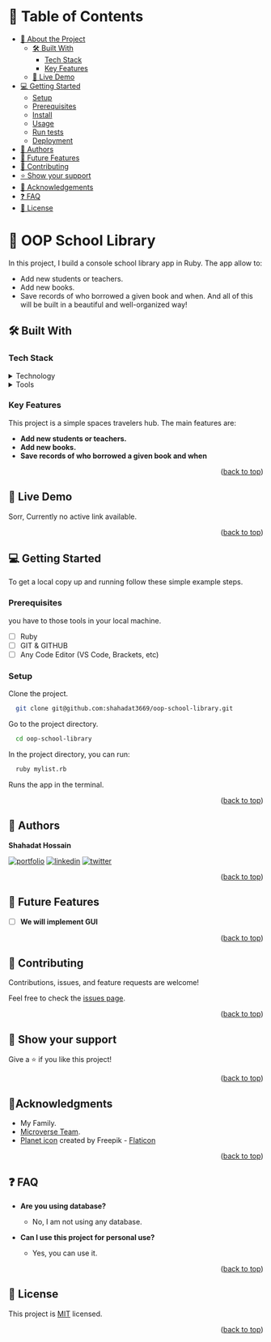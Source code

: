 <a name="readme-top"></a>

# 📗 Table of Contents

- [📖 About the Project](#about-project)
  - [🛠 Built With](#built-with)
    - [Tech Stack](#tech-stack)
    - [Key Features](#key-features)
  - [🚀 Live Demo](#live-demo)
- [💻 Getting Started](#getting-started)
  - [Setup](#setup)
  - [Prerequisites](#prerequisites)
  - [Install](#install)
  - [Usage](#usage)
  - [Run tests](#run-tests)
  - [Deployment](#triangular_flag_on_post-deployment)
- [👥 Authors](#authors)
- [🔭 Future Features](#future-features)
- [🤝 Contributing](#contributing)
- [⭐️ Show your support](#support)
- [🔭 Acknowledgements](#acknowledgements)
- [❓ FAQ](#faq)
- [📝 License](#license)

<!-- PROJECT DESCRIPTION -->

# 🎯 OOP School Library<a name="about-project"></a>

In this project, I build a console school library app in Ruby. The app allow to:

- Add new students or teachers.
- Add new books.
- Save records of who borrowed a given book and when.
  And all of this will be built in a beautiful and well-organized way!

## 🛠 Built With <a name="built-with"></a>

### Tech Stack <a name="tech-stack"></a>

<details>
  <summary>Technology</summary>
  <ul>
    <li>Ruby</li>
  </ul>
</details>

<details>
  <summary>Tools</summary>
  <ul>
    <li>VS Code</li>
    <li>GIT</li>
    <li>GITHUB</li>
  </ul>
</details>

<!-- Features -->

### Key Features <a name="key-features"></a>

This project is a simple spaces travelers hub. The main features are:

- **Add new students or teachers.**
- **Add new books.**
- **Save records of who borrowed a given book and when**

<p align="right">(<a href="#readme-top">back to top</a>)</p>

<!-- LIVE DEMO -->

## 🚀 Live Demo <a name="live-demo"></a>

<!-- - [Live Demo Link]() -->

Sorr, Currently no active link available.

<p align="right">(<a href="#readme-top">back to top</a>)</p>

<!-- GETTING STARTED -->

## 💻 Getting Started <a name="getting-started"></a>

To get a local copy up and running follow these simple example steps.

### Prerequisites

you have to those tools in your local machine.

- [ ] Ruby
- [ ] GIT & GITHUB
- [ ] Any Code Editor (VS Code, Brackets, etc)

### Setup

Clone the project.

```bash
  git clone git@github.com:shahadat3669/oop-school-library.git
```

Go to the project directory.

```bash
  cd oop-school-library
```

In the project directory, you can run:

```bash
  ruby mylist.rb
```

Runs the app in the terminal.

<p align="right">(<a href="#readme-top">back to top</a>)</p>

<!-- AUTHORS -->

## 👥 Authors <a name="authors"></a>

**Shahadat Hossain**

[![portfolio](https://img.shields.io/badge/my_portfolio-000?style=for-the-badge&logo=ko-fi&logoColor=white)](https://github.com/shahadat3669) [![linkedin](https://img.shields.io/badge/shahadat3669-0A66C2?style=for-the-badge&logo=linkedin&logoColor=white)](https://linkedin.com/in/shahadat3669) [![twitter](https://img.shields.io/badge/@shahadat3669-1DA1F2?style=for-the-badge&logo=twitter&logoColor=white)](https://twitter.com/shahadat3669)

<p align="right">(<a href="#readme-top">back to top</a>)</p>

## 🔭 Future Features <a name="future-features"></a>

- [ ] **We will implement GUI**

<p align="right">(<a href="#readme-top">back to top</a>)</p>

<!-- CONTRIBUTING -->

## 🤝 Contributing <a name="contributing"></a>

Contributions, issues, and feature requests are welcome!

Feel free to check the [issues page](../../issues/).

<p align="right">(<a href="#readme-top">back to top</a>)</p>

<!-- SUPPORT -->

## 👋 Show your support <a name="support"></a>

Give a ⭐️ if you like this project!

<p align="right">(<a href="#readme-top">back to top</a>)</p>

<!-- ACKNOWLEDGEMENTS -->

## 🔭Acknowledgments <a name="acknowledgements"></a>

- My Family.
- [Microverse Team](https://www.microverse.org/).
- [Planet icon](https://www.flaticon.com/free-icons/planet) created by Freepik - [Flaticon](https://www.flaticon.com/)

<p align="right">(<a href="#readme-top">back to top</a>)</p>

<!-- FAQ (optional) -->

## ❓ FAQ <a name="faq"></a>

- **Are you using database?**

  - No, I am not using any database.

- **Can I use this project for personal use?**

  - Yes, you can use it.

<p align="right">(<a href="#readme-top">back to top</a>)</p>

## 📝 License <a name="license"></a>

This project is [MIT](./LICENSE) licensed.

<p align="right">(<a href="#readme-top">back to top</a>)</p>
